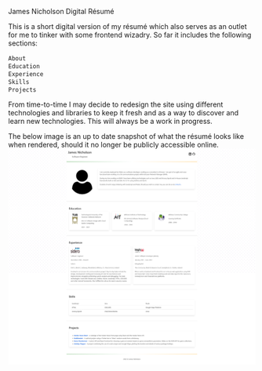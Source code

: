 James Nicholson Digital Résumé

This is a short digital version of my résumé which also serves as an outlet for me to tinker with some frontend wizadry. So far it includes the following sections:

    About
    Education
    Experience
    Skills
    Projects

From time-to-time I may decide to redesign the site using different technologies and libraries to keep it fresh and as a way to discover and learn new technologies. This will always be a work in progress.

The below image is an up to date snapshot of what the résumé looks like when rendered, should it no longer be publicly accessible online.
![Site Snapshot - 02/11/2022](img/03-11-2022-site-snapshot.png)
